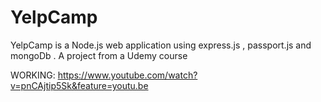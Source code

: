 # YelpCamp
YelpCamp is a Node.js web application using express.js , passport.js and mongoDb . A project from a Udemy course 

WORKING:
https://www.youtube.com/watch?v=pnCAjtip5Sk&feature=youtu.be
